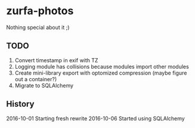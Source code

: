 # zurfa-photos

Nothing special about it ;)

## TODO

1. Convert timestamp in exif with TZ
2. Logging module has collisions because modules import other modules
3. Create mini-library export with optomized compression (maybe figure out a container?)
4. Migrate to SQLAlchemy

## History

2016-10-01 Starting fresh rewrite
2016-10-06 Started using SQLAlchemy